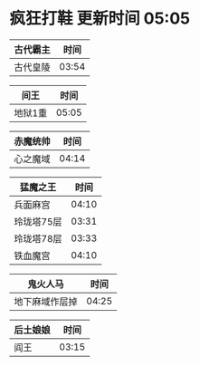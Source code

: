 # 疯狂打鞋 更新时间 05:05

| 古代霸主   | 时间    |
|--------|-------|
| 古代皇陵 | 03:54 |

| 间王   | 时间    |
|--------|-------|
| 地狱1重 | 05:05 |

| 赤魔统帅   | 时间    |
|--------|-------|
| 心之魔域 | 04:14 |

| 猛魔之王   | 时间    |
|--------|-------|
| 兵面麻宫 | 04:10 |
| 玲珑塔75层 | 03:31 |
| 玲珑塔78层 | 03:33 |
| 铁血魔宫 | 04:10 |

| 鬼火人马   | 时间    |
|--------|-------|
| 地下麻域作层掉 | 04:25 |

| 后土娘娘   | 时间    |
|--------|-------|
| 阎王 | 03:15 |